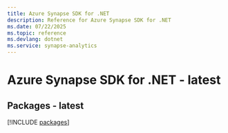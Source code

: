 ```yaml
---
title: Azure Synapse SDK for .NET
description: Reference for Azure Synapse SDK for .NET
ms.date: 07/22/2025
ms.topic: reference
ms.devlang: dotnet
ms.service: synapse-analytics
---
```

# Azure Synapse SDK for .NET - latest
## Packages - latest
[!INCLUDE [packages](synapse-index.md)]